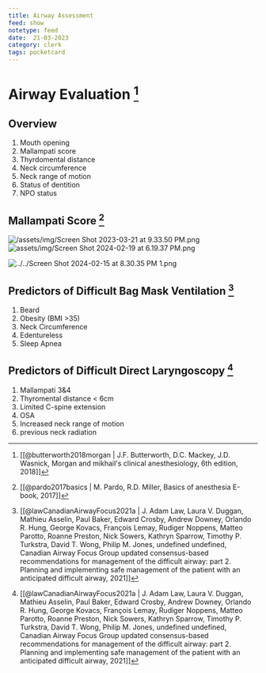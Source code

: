 ```yaml
---
title: Airway Assessment
feed: show
notetype: feed
date:  21-03-2023
category: clerk
tags: pocketcard
---
```

# Airway Evaluation [^2]
## Overview
1. Mouth opening
2. Mallampati score
3. Thyrdomental distance
4. Neck circumference
5. Neck range of motion
6. Status of dentition
7. NPO status
## Mallampati Score [^3]
![/assets/img/Screen Shot 2023-03-21 at 9.33.50 PM.png](/assets/img/Screen%20Shot%202023-03-21%20at%209.33.50%20PM.png)
![assets/img/Screen Shot 2024-02-19 at 6.19.37 PM.png](assets/img/Screen%20Shot%202024-02-19%20at%206.19.37%20PM.png)

![../../Screen Shot 2024-02-15 at 8.30.35 PM 1.png](../../Screen%20Shot%202024-02-15%20at%208.30.35%20PM%201.png)


## Predictors of Difficult Bag Mask Ventilation [^1]
1. Beard
2. Obesity (BMI >35)
3. Neck Circumference
4. Edentureless
5. Sleep Apnea

## Predictors of Difficult Direct Laryngoscopy [^1]
1. Mallampati 3&4
2. Thyromental distance < 6cm
3. Limited C-spine extension
4. OSA
5. Increased neck range of motion
6. previous neck radiation

[^1]:[[@lawCanadianAirwayFocus2021a | J. Adam Law, Laura V. Duggan, Mathieu Asselin, Paul Baker, Edward Crosby, Andrew Downey, Orlando R. Hung, George Kovacs, François Lemay, Rudiger Noppens, Matteo Parotto, Roanne Preston, Nick Sowers, Kathryn Sparrow, Timothy P. Turkstra, David T. Wong, Philip M. Jones, undefined undefined, Canadian Airway Focus Group updated consensus-based recommendations for management of the difficult airway: part 2. Planning and implementing safe management of the patient with an anticipated difficult airway, 2021]]
[^2]: [[@butterworth2018morgan | J.F. Butterworth, D.C. Mackey, J.D. Wasnick, Morgan and mikhail's clinical anesthesiology, 6th edition, 2018]]
[^3]: [[@pardo2017basics | M. Pardo, R.D. Miller, Basics of anesthesia E-book, 2017]]
[^4]: